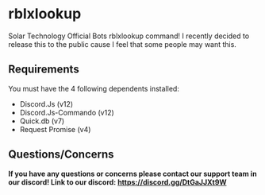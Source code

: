 # rblxlookup
Solar Technology Official Bots rblxlookup command! I recently decided to release this to the public cause I feel that some people may want this.

## Requirements
You must have the 4 following dependents installed:
- Discord.Js (v12)
- Discord.Js-Commando (v12)
- Quick.db (v7)
- Request Promise (v4)

## Questions/Concerns 
**If you have any questions or concerns please contact our support team in our discord!
Link to our discord: https://discord.gg/DtGaJJXt9W**
